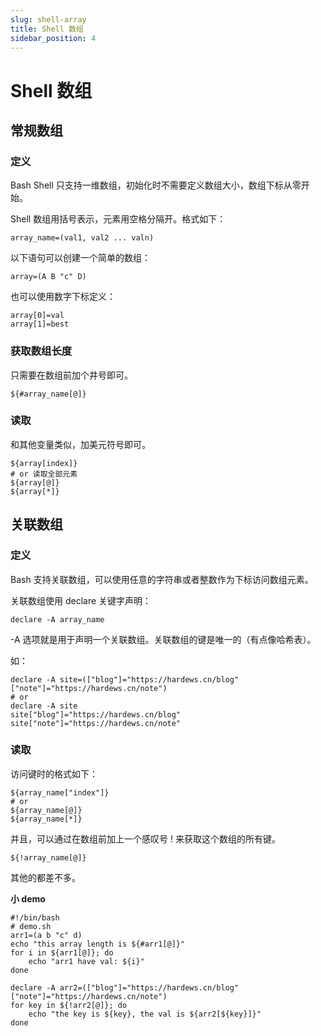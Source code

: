 ```yaml
---
slug: shell-array
title: Shell 数组
sidebar_position: 4
---
```




# Shell 数组

## 常规数组

### 定义

Bash Shell 只支持一维数组，初始化时不需要定义数组大小，数组下标从零开始。

Shell 数组用括号表示，元素用空格分隔开。格式如下：

```shell
array_name=(val1, val2 ... valn)
```

以下语句可以创建一个简单的数组：

```shell
array=(A B "c" D)
```

也可以使用数字下标定义：

```shell
array[0]=val
array[1]=best
```

### 获取数组长度

只需要在数组前加个井号即可。

```shell
${#array_name[@]}
```

### 读取

和其他变量类似，加美元符号即可。

```shell
${array[index]}
# or 读取全部元素
${array[@]}
${array[*]}
```

## 关联数组

### 定义

Bash 支持关联数组，可以使用任意的字符串或者整数作为下标访问数组元素。

关联数组使用 declare 关键字声明：

```shell
declare -A array_name
```

-A 选项就是用于声明一个关联数组。关联数组的键是唯一的（有点像哈希表）。

如：

```shell
declare -A site=(["blog"]="https://hardews.cn/blog" ["note"]="https://hardews.cn/note")
# or
declare -A site
site["blog"]="https://hardews.cn/blog"
site["note"]="https://hardews.cn/note"
```

### 读取

访问键时的格式如下：

```shell
${array_name["index"]}
# or
${array_name[@]}
${array_name[*]}
```

并且，可以通过在数组前加上一个感叹号 ! 来获取这个数组的所有键。

```shell
${!array_name[@]}
```

其他的都差不多。



**小 demo**

```shell
#!/bin/bash
# demo.sh
arr1=(a b "c" d)
echo "this array length is ${#arr1[@]}"
for i in ${arr1[@]}; do
	echo "arr1 have val: ${i}"
done

declare -A arr2=(["blog"]="https://hardews.cn/blog" ["note"]="https://hardews.cn/note")
for key in ${!arr2[@]}; do
	echo "the key is ${key}, the val is ${arr2[${key}]}"
done
```

